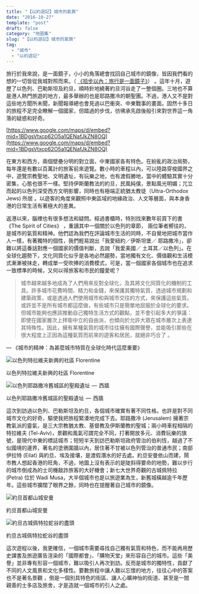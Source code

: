 ```yaml
---
title: "【以約遊記】城市的氣質"
date: "2016-10-27"
template: "post"
draft: false
category: "地圖集"
slug: "【以約遊記】城市的氣質"
tag:
  - "城市"
  - "以約遊記"
---
```


旅行於我來說，是一面鏡子，小小的角落總會找回自己城市的鏡像，皆因我們看的想的一切皆從我城對照而來。（ [《拾步以內：旅行是一面鏡子》](https://samuelisme.wordpress.com/2014/03/18/tainan-travel-is-a-mirror/)） 。這年十月，遊歷了以色列、巴勒斯坦及約旦，順時針地繞著約旦河谷走了一整個圈。三地也不算是港人熱門旅遊的地方，最多舉辦的也是耶路撒冷的朝聖團。不過，港人又不是對這些地方聞所未聞，新聞報導總也會見過以巴衝突、中東戰事的畫面。固然十多日的旅程不足完全瞭解一個國家，但踏過的步伐，彷彿承先啟後般引來對世界這一角落的疑惑和好奇。

[https://www.google.com/maps/d/embed?mid=1BDgsVtxcp62O5a1QENafJkZN8OQ](https://www.google.com/maps/d/embed?mid=1BDgsVtxcp62O5a1QENafJkZN8OQ)

在東方和西方，兩個壁壘分明的對立面，中東國家各有特色。在紛亂的政治局勢，每年還是有數以百萬計的旅客前來遊覽。數小時的車程以內，可以陸路穿梭國界之中，遊覽宗教聖地、文明遺址，有玩樂之地，也有渡假勝地，當中的體驗其實十分密集，心態也很不一樣。堅持伊斯蘭教法的約旦，民風純僕，景點風光明媚；兀立而起的以色列深受西方文明影響，同時也有極端正統猶太教徒（Ultra-Orthodox Jews) 所居 。以遊客的角度來觀照中東區域的地緣政治、人文等層面，與本身香港的日常生活有著極大的差異。

返港以來，腦裡也有很多想法和疑問。經過書櫃時，特別找來數年前買下的書《The Spirit of Cities》 ，重讀其中一個關於以色列的章節， 兩位筆者嚮往的，是城市的氣質和精神。他們認為我們在評論城市生活的同時，不自覺地把城市當作人一樣，有著獨特的個性，我們輕易說出「我愛紐約／伊斯坦堡／ 耶路撒冷」，卻難以將這番話對應一個國家的價值判斷，去說「我愛美國／ 土耳其／以色列」。在全球化趨勢下，文化同質化似乎是各地必然趨勢，當地獨有文化、價值觀和生活模式漸漸被抹走，轉成單一受吹捧的消費模式，可是，當一個國家各個城市也在追求一致標準的時候，又何以得旅客和市民的鐘愛呢？

> 城市越來越多地成為了人們用來反對全球化，及其將文化同質化的機制的工具。許多城市花費時間、精力和金錢，來保護其獨特氣質，透過城市規劃和  
> 建築政策，或是透過人們使用城市和與城市交往的方式，來保護這些氣質。或許並不是所有城市都這麼做，有些城市只是簡單地屈服於全球化的要求。但城市能夠也應該推動自己獨特生活方式的觀點，並不會引起多大的爭議：即使在國家層次上拝衛中立的自由派，也傾向於允許大眾在城市層次上表達其特殊性。因此，擁有某種氣質的城市往往擁有國際聲譽，並能吸引那些在很大程度上正因為這種氣質而前來的遊客和居民，就絕非巧合了 。

— 《城市的精神：為甚麼城市特質在全球化時代這麼重要》

![以色列特拉維夫新興的社區 Florentine](images/cc9f7-1i5ztpyjmfgwdb_6w4rqsdg.jpeg)

以色列特拉維夫新興的社區 Florentine

![以色列耶路撒冷舊城區的聖殿遺址  —  西牆](images/5c0d6-1-j4kx2eid7tgzx8kr9qrkq.jpeg)

以色列耶路撒冷舊城區的聖殿遺址  —  西牆

這次到訪過以色列、巴勒斯坦及約旦，各個城市確實有著不同性格。也許是對不同城市文化的好奇，驅使我把旅程緊湊地完成下去。耶路撒冷 (Jerusalem) 擁著宗教氣派的靈氣，是三大宗教猶太教、基督教及伊斯蘭教的聖城；兩小時車程相隔的特拉維夫 (Tel-Aviv)，景觀和風氣可謂完全不同，打著開放多元、消費玩樂的旗號，是現代中東的標誌城市；短短半天到訪巴勒斯坦政府管治的伯利恆，越過了不似國境的邊界，著名的塗鴉圍牆以內，居住著不甘被以色列管治的普通市民；南部伊拉特 (Eilat) 與約旦、埃及接壤，是渡假潛水的好去處。約旦安曼依山而建，鬧市教人想起香港的旺角，不過，地圖上沒有表示的是陡斜得要命的地勢，難以步行的城市倒成為的士司機敲詐旅客的大好機會；新七大世界奇觀的古城佩特拉 (Petra) 位於 Wadi Musa，大半個城市也是以旅遊業為生，新舊城橫越逾千年歷年。這些城市擴闊了眼界之餘，同時也在提醒著自己城市的鏡像。

![約旦首都山城安曼](images/2454a-1ro2pvs2_hccjiffdd5obia.jpeg)

約旦首都山城安曼

![約旦古城佩特拉蛇谷的盡頭](images/1021a-1qv7i6kpyeocrfcp4ltmfdw.jpeg)

約旦古城佩特拉蛇谷的盡頭

這次遊程以後，我更確信，一個城市需要尋找自己獨有氣質和特色，而不能再用歷史課書及旅遊廣告渲染的「國際都會」、「購物天堂」來形容自己的城市。這些「美譽」並非專有形容一個城市，難以吸引人再次到訪。反而是城市的獨特性，貢獻了不同的人文風景和文化多樣性。要數旅程中讓人難以忘懷的地方，往往心中的答案也不是著名景觀 ，倒是一個別具特色的街區、讓人心曠神怡的街道、甚至是一間親善的士多店及旅舍，才是造就一個城市的引人之處。
